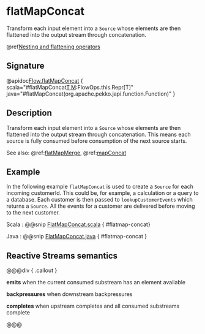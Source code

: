 # flatMapConcat

Transform each input element into a `Source` whose elements are then flattened into the output stream through concatenation.

@ref[Nesting and flattening operators](../index.md#nesting-and-flattening-operators)


## Signature

@apidoc[Flow.flatMapConcat](Flow) { scala="#flatMapConcat[T,M](f:Out=%3Eorg.apache.pekko.stream.Graph[org.apache.pekko.stream.SourceShape[T],M]):FlowOps.this.Repr[T]" java="#flatMapConcat(org.apache.pekko.japi.function.Function)" } 

## Description

Transform each input element into a `Source` whose elements are then flattened into the output stream through
concatenation. This means each source is fully consumed before consumption of the next source starts. 

See also: @ref:[flatMapMerge](flatMapMerge.md), @ref:[mapConcat](mapConcat.md)

## Example

In the following example `flatMapConcat` is used to create a `Source` for each incoming customerId. This could be, for example,
 a calculation or a query to a database. Each customer is then passed to `lookupCustomerEvents` which returns
a `Source`. All the events for a customer are delivered before moving to the next customer. 

Scala
:   @@snip [FlatMapConcat.scala](/akka-docs/src/test/scala/docs/stream/operators/sourceorflow/FlatMapConcat.scala) { #flatmap-concat}

Java
:   @@snip [FlatMapConcat.java](/akka-docs/src/test/java/jdocs/stream/operators/sourceorflow/FlatMapConcat.java) { #flatmap-concat }




## Reactive Streams semantics

@@@div { .callout }

**emits** when the current consumed substream has an element available

**backpressures** when downstream backpressures

**completes** when upstream completes and all consumed substreams complete

@@@

